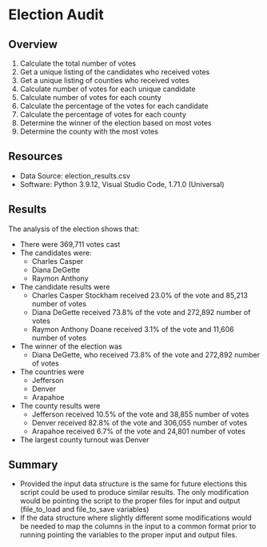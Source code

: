 # Election Audit 

## Overview 
 
 1. Calculate the total number of votes 
 2. Get a unique listing of the candidates who received votes 
 3. Get a unique listing of counties who received votes 
 4. Calculate number of votes for each unique candidate 
 5. Calculate number of votes for each county 
 4. Calculate the percentage of the votes for each candidate 
 5. Calculate the percentage of votes for each county 
 5. Determine the winner of the election based on most votes 
 6. Determine the county with the most votes 

## Resources 
- Data Source: election_results.csv 
- Software: Python 3.9.12, Visual Studio Code,  1.71.0 (Universal)

## Results
The analysis of the election shows that: 

- There were 369,711 votes cast 
- The candidates were: 
	- Charles Casper 
	- Diana DeGette
	- Raymon Anthony
- The candidate results were 
	- Charles Casper Stockham received 23.0% of the vote and 85,213 number of votes 
	- Diana DeGette received 73.8% of the vote and 272,892 number of votes 
	- Raymon Anthony Doane received 3.1% of the vote and 11,606 number of votes 
- The winner of the election was 
	- Diana DeGette, who received 73.8% of the vote and 272,892 number of votes 
- The countries were 
	- Jefferson 
	- Denver 
	- Arapahoe 
- The county results were 
	- Jefferson received 10.5% of the vote and 38,855 number of votes 
	- Denver received 82.8% of the vote and 306,055 number of votes 
	- Arapahoe received 6.7% of the vote and 24,801 number of votes 
- The largest county turnout was Denver 

## Summary 
- Provided the input data structure is the same for future elections this script could be used to produce similar results. The only modification would be pointing the script to the proper files for input and output (file_to_load and file_to_save variables) 
- If the data structure where slightly different some modifications would be needed to map the columns in the input to a common format prior to running pointing the variables to the proper input and output files. 
